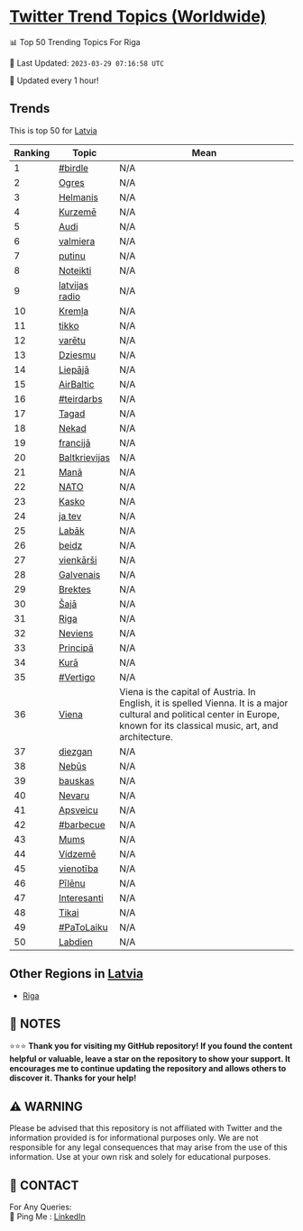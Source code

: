 [Twitter Trend Topics (Worldwide)](https://github.com/ErcinDedeoglu/Twitter-Trend-Topics)
==========


📊 Top 50 Trending Topics For Riga

📆 Last Updated: `2023-03-29 07:16:58 UTC`

🔧 Updated every 1 hour!


## Trends

This is top 50 for [Latvia](</Latvia>)

| Ranking | Topic | Mean |
| ------- | ------------ | ------------ |
| 1 | [#birdle](http://twitter.com/search?q=%23birdle) | N/A |
| 2 | [Ogres](http://twitter.com/search?q=Ogres) | N/A |
| 3 | [Helmanis](http://twitter.com/search?q=Helmanis) | N/A |
| 4 | [Kurzemē](http://twitter.com/search?q=Kurzem%c4%93) | N/A |
| 5 | [Audi](http://twitter.com/search?q=Audi) | N/A |
| 6 | [valmiera](http://twitter.com/search?q=valmiera) | N/A |
| 7 | [putinu](http://twitter.com/search?q=putinu) | N/A |
| 8 | [Noteikti](http://twitter.com/search?q=Noteikti) | N/A |
| 9 | [latvijas radio](http://twitter.com/search?q=latvijas+radio) | N/A |
| 10 | [Kremļa](http://twitter.com/search?q=Krem%c4%bca) | N/A |
| 11 | [tikko](http://twitter.com/search?q=tikko) | N/A |
| 12 | [varētu](http://twitter.com/search?q=var%c4%93tu) | N/A |
| 13 | [Dziesmu](http://twitter.com/search?q=Dziesmu) | N/A |
| 14 | [Liepājā](http://twitter.com/search?q=Liep%c4%81j%c4%81) | N/A |
| 15 | [AirBaltic](http://twitter.com/search?q=AirBaltic) | N/A |
| 16 | [#teirdarbs](http://twitter.com/search?q=%23teirdarbs) | N/A |
| 17 | [Tagad](http://twitter.com/search?q=Tagad) | N/A |
| 18 | [Nekad](http://twitter.com/search?q=Nekad) | N/A |
| 19 | [francijā](http://twitter.com/search?q=francij%c4%81) | N/A |
| 20 | [Baltkrievijas](http://twitter.com/search?q=Baltkrievijas) | N/A |
| 21 | [Manā](http://twitter.com/search?q=Man%c4%81) | N/A |
| 22 | [NATO](http://twitter.com/search?q=NATO) | N/A |
| 23 | [Kasko](http://twitter.com/search?q=Kasko) | N/A |
| 24 | [ja tev](http://twitter.com/search?q=ja+tev) | N/A |
| 25 | [Labāk](http://twitter.com/search?q=Lab%c4%81k) | N/A |
| 26 | [beidz](http://twitter.com/search?q=beidz) | N/A |
| 27 | [vienkārši](http://twitter.com/search?q=vienk%c4%81r%c5%a1i) | N/A |
| 28 | [Galvenais](http://twitter.com/search?q=Galvenais) | N/A |
| 29 | [Brektes](http://twitter.com/search?q=Brektes) | N/A |
| 30 | [Šajā](http://twitter.com/search?q=%c5%a0aj%c4%81) | N/A |
| 31 | [Riga](http://twitter.com/search?q=Riga) | N/A |
| 32 | [Neviens](http://twitter.com/search?q=Neviens) | N/A |
| 33 | [Principā](http://twitter.com/search?q=Princip%c4%81) | N/A |
| 34 | [Kurā](http://twitter.com/search?q=Kur%c4%81) | N/A |
| 35 | [#Vertigo](http://twitter.com/search?q=%23Vertigo) | N/A |
| 36 | [Viena](http://twitter.com/search?q=Viena) | Viena is the capital of Austria. In English, it is spelled Vienna. It is a major cultural and political center in Europe, known for its classical music, art, and architecture. |
| 37 | [diezgan](http://twitter.com/search?q=diezgan) | N/A |
| 38 | [Nebūs](http://twitter.com/search?q=Neb%c5%abs) | N/A |
| 39 | [bauskas](http://twitter.com/search?q=bauskas) | N/A |
| 40 | [Nevaru](http://twitter.com/search?q=Nevaru) | N/A |
| 41 | [Apsveicu](http://twitter.com/search?q=Apsveicu) | N/A |
| 42 | [#barbecue](http://twitter.com/search?q=%23barbecue) | N/A |
| 43 | [Mums](http://twitter.com/search?q=Mums) | N/A |
| 44 | [Vidzemē](http://twitter.com/search?q=Vidzem%c4%93) | N/A |
| 45 | [vienotība](http://twitter.com/search?q=vienot%c4%abba) | N/A |
| 46 | [Pīlēnu](http://twitter.com/search?q=P%c4%abl%c4%93nu) | N/A |
| 47 | [Interesanti](http://twitter.com/search?q=Interesanti) | N/A |
| 48 | [Tikai](http://twitter.com/search?q=Tikai) | N/A |
| 49 | [#PaToLaiku](http://twitter.com/search?q=%23PaToLaiku) | N/A |
| 50 | [Labdien](http://twitter.com/search?q=Labdien) | N/A |



## Other Regions in [Latvia](</Latvia>)

* [Riga](</Latvia/Riga.md>)



## 📝 NOTES

⭐⭐⭐ **Thank you for visiting my GitHub repository! If you found the content helpful or valuable, leave a star on the repository to show your support. It encourages me to continue updating the repository and allows others to discover it. Thanks for your help!**


## ⚠️ WARNING

Please be advised that this repository is not affiliated with Twitter and the information provided is for informational purposes only. We are not responsible for any legal consequences that may arise from the use of this information. Use at your own risk and solely for educational purposes.


## 📨 CONTACT

 For Any Queries:  
            🏓 Ping Me : [LinkedIn](https://www.linkedin.com/in/ercindedeoglu/)
